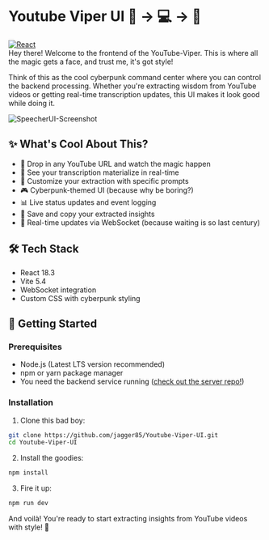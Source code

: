 # Youtube Viper UI 🎨 -> 💻 -> 🚀

[![React][React.js]][React-url]<br>
Hey there! Welcome to the frontend of the YouTube-Viper. This is where all the magic gets a face, and trust me, it's got style! 

Think of this as the cool cyberpunk command center where you can control the backend processing. Whether you're extracting wisdom from YouTube videos or getting real-time transcription updates, this UI makes it look good while doing it.

![SpeecherUI-Screenshot](https://a4mmc7pg4m.ufs.sh/f/ceoH2hzLMEl0zKb954HsjGw4SrdhmEglIkQPcAuLv7RBFpqW)

## ✨ What's Cool About This?

- 🎥 Drop in any YouTube URL and watch the magic happen
- 📝 See your transcription materialize in real-time
- 🤖 Customize your extraction with specific prompts
- 🎮 Cyberpunk-themed UI (because why be boring?)
- 📊 Live status updates and event logging
- 💾 Save and copy your extracted insights
- 🔌 Real-time updates via WebSocket (because waiting is so last century)

## 🛠 Tech Stack

- React 18.3 
- Vite 5.4 
- WebSocket integration 
- Custom CSS with cyberpunk styling 

## 🚀 Getting Started

### Prerequisites
- Node.js (Latest LTS version recommended)
- npm or yarn package manager
- You need the backend service running ([check out the server repo!](https://github.com/jagger85/Youtube-Viper))

### Installation

1. Clone this bad boy:
```bash
git clone https://github.com/jagger85/Youtube-Viper-UI.git
cd Youtube-Viper-UI
```

2. Install the goodies:
```bash
npm install
```

3. Fire it up:
```bash
npm run dev
```

And voilà! You're ready to start extracting insights from YouTube videos with style! 🎉

[React.js]: https://img.shields.io/badge/React-20232A?style=for-the-badge&logo=react&logoColor=61DAFB
[React-url]: https://reactjs.org/
